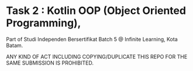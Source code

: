 # Task 2 : Kotlin OOP (Object Oriented Programming),
Part of Studi Independen Bersertifikat Batch 5 @ Infinite Learning, Kota Batam.

ANY KIND OF ACT INCLUDING COPYING/DUPLICATE THIS REPO FOR THE SAME SUBMISSION IS PROHIBITED.
